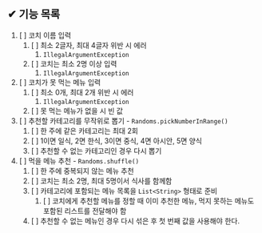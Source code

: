 ## ✔ 기능 목록
1. [ ] 코치 이름 입력
   1. [ ] 최소 2글자, 최대 4글자 위반 시 에러
      1. `IllegalArgumentException`
   2. [ ] 코치는 최소 2명 이상 입력
      1. `IllegalArgumentException`
2. [ ] 코치가 못 먹는 메뉴 입력
   1. [ ] 최소 0개, 최대 2개 위반 시 에러
      1. `IllegalArgumentException`
   2. [ ] 못 먹는 메뉴가 없을 시 빈 값
3. [ ] 추천할 카테고리를 무작위로 뽑기 - `Randoms.pickNumberInRange()`
   1. [ ] 한 주에 같은 카테고리는 최대 2회
   2. [ ] 1이면 일식, 2면 한식, 3이면 중식, 4면 아시안, 5면 양식
   3. [ ] 추천할 수 없는 카테고리인 경우 다시 뽑기
4. [ ] 먹을 메뉴 추천 - `Randoms.shuffle()`
   1. [ ] 한 주에 중복되지 않는 메뉴 추천
   2. [ ] 코치는 최소 2명, 최대 5명이서 식사를 함께함
   3. [ ] 카테고리에 포함되는 메뉴 목록을 `List<String>` 형태로 준비
      1. [ ] 코치에게 추천할 메뉴를 정할 때 이미 추천한 메뉴, 먹지 못하는 메뉴도 포함된 리스트를 전달해야 함
   4. [ ] 추천할 수 없는 메뉴인 경우 다시 섞은 후 첫 번째 값을 사용해야 한다.